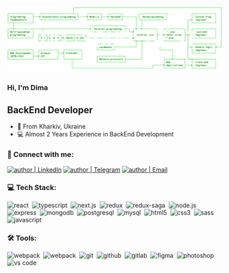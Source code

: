 <img src="https://github.com/Pustrik/Pustrik/blob/main/assets/cover.png">

### Hi, I'm Dima

## BackEnd Developer

- 🌇 From Kharkiv, Ukraine
- 💻 Almost 2 Years Experience in BackEnd Development

### 🤝 Connect with me:

[<img alt="author | LinkedIn" src="https://img.shields.io/badge/linkedin-0077B5.svg?&style=for-the-badge&logo=linkedin&logoColor=fff" />][linkedin]
[<img alt="author | Telegram" src="https://img.shields.io/badge/telegram-0088cc.svg?&style=for-the-badge&logo=telegram&logoColor=fff" />][telegram]
[<img alt="author | Email" src="https://img.shields.io/badge/email-C21325.svg?&style=for-the-badge&logo=gmail&logoColor=fff" />][email]

### 💻 Tech Stack:

<img alt="react" src="https://img.shields.io/badge/react-#008000?&style=for-the-badge&logo=react&logoColor=fff&logoWidth=20&labelColor=#008000" />&nbsp;
<img alt="typescript" src="https://img.shields.io/badge/typescript-#008000?&style=for-the-badge&logo=typescript&logoColor=fff&logoWidth=20&labelColor=#008000" />&nbsp;
<img alt="next.js"  src="https://img.shields.io/badge/next.js-#008000?&style=for-the-badge&logo=next.js&logoColor=fff&logoWidth=20&labelColor=#008000" />&nbsp;
<img alt="redux"  src="https://img.shields.io/badge/redux-#008000?&style=for-the-badge&logo=redux&logoColor=fff&logoWidth=20&labelColor=#008000"  />&nbsp;
<img alt="redux-saga"  src="https://img.shields.io/badge/redux saga-#008000?&style=for-the-badge&logo=redux-saga&logoColor=fff&logoWidth=20&labelColor=#008000"  />&nbsp;
<img alt="node.js"  src="https://img.shields.io/badge/node.js-#008000?&style=for-the-badge&logo=node.js&logoColor=fff&logoWidth=20&labelColor=#008000"  />&nbsp;
<img alt="express"  src="https://img.shields.io/badge/express-#008000?&style=for-the-badge&logo=express&logoColor=fff&logoWidth=20&labelColor=#008000"  />&nbsp;
<img alt="mongodb"  src="https://img.shields.io/badge/mongodb-#008000?&style=for-the-badge&logo=mongodb&logoColor=fff&logoWidth=20&labelColor=#008000"  />&nbsp;
<img alt="postgresql"  src="https://img.shields.io/badge/postgresql-#008000?&style=for-the-badge&logo=postgresql&logoColor=fff&logoWidth=20&labelColor=#008000"  />&nbsp;
<img alt="mysql"  src="https://img.shields.io/badge/mysql-#008000?&style=for-the-badge&logo=mysql&logoColor=fff&logoWidth=20&labelColor=#008000"  />&nbsp;
<img alt="html5"  src="https://img.shields.io/badge/html-#008000?&style=for-the-badge&logo=html5&logoColor=fff&logoWidth=20&labelColor=#008000"  />&nbsp;
<img alt="css3"  src="https://img.shields.io/badge/css-#008000?&style=for-the-badge&logo=css3&logoColor=fff&logoWidth=20&labelColor=#008000"  />&nbsp;
<img alt="sass"  src="https://img.shields.io/badge/sass-#008000?&style=for-the-badge&logo=sass&logoColor=fff&logoWidth=20&labelColor=#008000"  />&nbsp;
<img alt="javascript"  src="https://img.shields.io/badge/javascript-#008000?&style=for-the-badge&logo=javascript&logoColor=fff&logoWidth=20&labelColor=#008000"  />&nbsp;

### 🛠 Tools:

<img alt="webpack"  src="https://img.shields.io/badge/webpack-#008000?&style=for-the-badge&logo=webpack&logoColor=fff&logoWidth=20&labelColor=#008000"  />&nbsp;
<img alt="webpack"  src="https://img.shields.io/badge/azure devops-#008000?&style=for-the-badge&logo=azure-devops&logoColor=fff&logoWidth=20&labelColor=#008000"  />&nbsp;
<img alt="git"  src="https://img.shields.io/badge/git-#008000?&style=for-the-badge&logo=git&logoColor=fff&logoWidth=20&labelColor=#008000"  />&nbsp;
<img alt="github"  src="https://img.shields.io/badge/github-#008000?&style=for-the-badge&logo=github&logoColor=fff&logoWidth=20&labelColor=#008000"  />&nbsp;
<img alt="gitlab"  src="https://img.shields.io/badge/gitlab-#008000?&style=for-the-badge&logo=gitlab&logoColor=fff&logoWidth=20&labelColor=#008000"  />&nbsp;
<img alt="figma"  src="https://img.shields.io/badge/figma-#008000?&style=for-the-badge&logo=figma&logoColor=fff&logoWidth=20&labelColor=#008000"  />&nbsp;
<img alt="photoshop"  src="https://img.shields.io/badge/photoshop-#008000?&style=for-the-badge&logo=adobe-photoshop&logoColor=fff&logoWidth=20&labelColor=#008000"  />&nbsp;
<img alt="vs code"  src="https://img.shields.io/badge/vs code-#008000?&style=for-the-badge&logo=visual-studio-code&logoColor=fff&logoWidth=20&labelColor=#008000"  />

[linkedin]: https://www.linkedin.com/in/peter-ilyash/
[telegram]: https://t.me/pustrik
[email]: mailto:dmitrypustovalov2000@gmail.com
